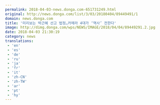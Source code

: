 ```yaml
---
permalink: 2018-04-03-news.donga.com-651731249.html
original: http://news.donga.com/list/3/03/20180404/89449491/1
domain: news.donga.com
title: '미리보는 박근혜 선고 법정…카메라 4대가 ‘역사’ 전한다'
image: http://dimg.donga.com/wps/NEWS/IMAGE/2018/04/04/89449291.2.jpg
date: 2018-04-03 21:30:19
category: news
translations: 
 - 'en'
 - 'es'
 - 'de'
 - 'ru'
 - 'ja'
 - 'fr'
 - 'it'
 - 'zh-CN'
 - 'zh-TW'
 - 'ar'
 - 'pt'
 - 'hy'
---
```


